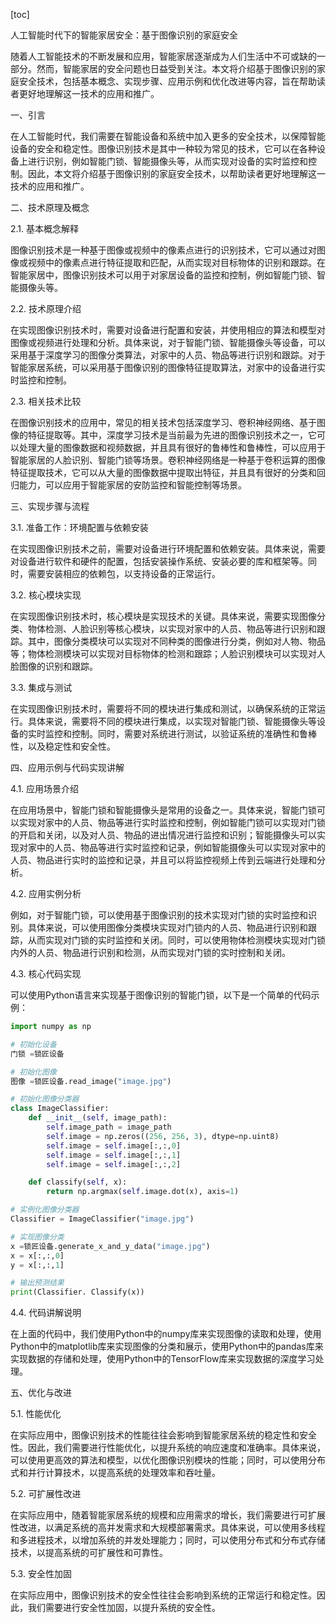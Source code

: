 
[toc]                    
                
                
人工智能时代下的智能家居安全：基于图像识别的家庭安全

随着人工智能技术的不断发展和应用，智能家居逐渐成为人们生活中不可或缺的一部分。然而，智能家居的安全问题也日益受到关注。本文将介绍基于图像识别的家庭安全技术，包括基本概念、实现步骤、应用示例和优化改进等内容，旨在帮助读者更好地理解这一技术的应用和推广。

一、引言

在人工智能时代，我们需要在智能设备和系统中加入更多的安全技术，以保障智能设备的安全和稳定性。图像识别技术是其中一种较为常见的技术，它可以在各种设备上进行识别，例如智能门锁、智能摄像头等，从而实现对设备的实时监控和控制。因此，本文将介绍基于图像识别的家庭安全技术，以帮助读者更好地理解这一技术的应用和推广。

二、技术原理及概念

2.1. 基本概念解释

图像识别技术是一种基于图像或视频中的像素点进行的识别技术，它可以通过对图像或视频中的像素点进行特征提取和匹配，从而实现对目标物体的识别和跟踪。在智能家居中，图像识别技术可以用于对家居设备的监控和控制，例如智能门锁、智能摄像头等。

2.2. 技术原理介绍

在实现图像识别技术时，需要对设备进行配置和安装，并使用相应的算法和模型对图像或视频进行处理和分析。具体来说，对于智能门锁、智能摄像头等设备，可以采用基于深度学习的图像分类算法，对家中的人员、物品等进行识别和跟踪。对于智能家居系统，可以采用基于图像识别的图像特征提取算法，对家中的设备进行实时监控和控制。

2.3. 相关技术比较

在图像识别技术的应用中，常见的相关技术包括深度学习、卷积神经网络、基于图像的特征提取等。其中，深度学习技术是当前最为先进的图像识别技术之一，它可以处理大量的图像数据和视频数据，并且具有很好的鲁棒性和鲁棒性，可以应用于智能家居的人脸识别、智能门锁等场景。卷积神经网络是一种基于卷积运算的图像特征提取技术，它可以从大量的图像数据中提取出特征，并且具有很好的分类和回归能力，可以应用于智能家居的安防监控和智能控制等场景。

三、实现步骤与流程

3.1. 准备工作：环境配置与依赖安装

在实现图像识别技术之前，需要对设备进行环境配置和依赖安装。具体来说，需要对设备进行软件和硬件的配置，包括安装操作系统、安装必要的库和框架等。同时，需要安装相应的依赖包，以支持设备的正常运行。

3.2. 核心模块实现

在实现图像识别技术时，核心模块是实现技术的关键。具体来说，需要实现图像分类、物体检测、人脸识别等核心模块，以实现对家中的人员、物品等进行识别和跟踪。其中，图像分类模块可以实现对不同种类的图像进行分类，例如对人物、物品等；物体检测模块可以实现对目标物体的检测和跟踪；人脸识别模块可以实现对人脸图像的识别和跟踪。

3.3. 集成与测试

在实现图像识别技术时，需要将不同的模块进行集成和测试，以确保系统的正常运行。具体来说，需要将不同的模块进行集成，以实现对智能门锁、智能摄像头等设备的实时监控和控制。同时，需要对系统进行测试，以验证系统的准确性和鲁棒性，以及稳定性和安全性。

四、应用示例与代码实现讲解

4.1. 应用场景介绍

在应用场景中，智能门锁和智能摄像头是常用的设备之一。具体来说，智能门锁可以实现对家中的人员、物品等进行实时监控和控制，例如智能门锁可以实现对门锁的开启和关闭，以及对人员、物品的进出情况进行监控和识别；智能摄像头可以实现对家中的人员、物品等进行实时监控和记录，例如智能摄像头可以实现对家中的人员、物品进行实时的监控和记录，并且可以将监控视频上传到云端进行处理和分析。

4.2. 应用实例分析

例如，对于智能门锁，可以使用基于图像识别的技术实现对门锁的实时监控和识别。具体来说，可以使用图像分类模块实现对门锁内的人员、物品进行识别和跟踪，从而实现对门锁的实时监控和关闭。同时，可以使用物体检测模块实现对门锁内外的人员、物品进行识别和检测，从而实现对门锁的实时控制和关闭。

4.3. 核心代码实现

可以使用Python语言来实现基于图像识别的智能门锁，以下是一个简单的代码示例：

```python
import numpy as np

# 初始化设备
门锁 =锁匠设备

# 初始化图像
图像 =锁匠设备.read_image("image.jpg")

# 初始化图像分类器
class ImageClassifier:
    def __init__(self, image_path):
        self.image_path = image_path
        self.image = np.zeros((256, 256, 3), dtype=np.uint8)
        self.image = self.image[:,:,0]
        self.image = self.image[:,:,1]
        self.image = self.image[:,:,2]

    def classify(self, x):
        return np.argmax(self.image.dot(x), axis=1)

# 实例化图像分类器
Classifier = ImageClassifier("image.jpg")

# 实现图像分类
x =锁匠设备.generate_x_and_y_data("image.jpg")
x = x[:,:,0]
y = x[:,:,1]

# 输出预测结果
print(Classifier. Classify(x))
```

4.4. 代码讲解说明

在上面的代码中，我们使用Python中的numpy库来实现图像的读取和处理，使用Python中的matplotlib库来实现图像的分类和展示，使用Python中的pandas库来实现数据的存储和处理，使用Python中的TensorFlow库来实现数据的深度学习处理。

五、优化与改进

5.1. 性能优化

在实际应用中，图像识别技术的性能往往会影响到智能家居系统的稳定性和安全性。因此，我们需要进行性能优化，以提升系统的响应速度和准确率。具体来说，可以使用更高效的算法和模型，以优化图像识别模块的性能；同时，可以使用分布式和并行计算技术，以提高系统的处理效率和吞吐量。

5.2. 可扩展性改进

在实际应用中，随着智能家居系统的规模和应用需求的增长，我们需要进行可扩展性改进，以满足系统的高并发需求和大规模部署需求。具体来说，可以使用多线程和多进程技术，以增加系统的并发处理能力；同时，可以使用分布式和分布式存储技术，以提高系统的可扩展性和可靠性。

5.3. 安全性加固

在实际应用中，图像识别技术的安全性往往会影响到系统的正常运行和稳定性。因此，我们需要进行安全性加固，以提升系统的安全性。

